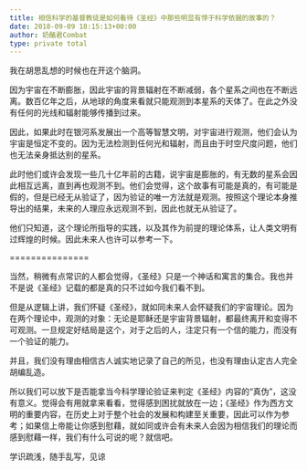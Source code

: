 ```yaml
---
title: 相信科学的基督教徒是如何看待《圣经》中那些明显有悖于科学依据的故事的？
date: 2018-09-09 18:15:13+00:00
author: 奶酪君Combat
type: private total
---
```

我在胡思乱想的时候也在开这个脑洞。

因为宇宙在不断膨胀，因此宇宙的背景辐射在不断减弱，各个星系之间也在不断远离。数百亿年之后，从地球的角度来看就只能观测到本星系的天体了。在此之外没有任何的光线和辐射能够传播到过来。

因此，如果此时在银河系发展出一个高等智慧文明，对宇宙进行观测，他们会认为宇宙是恒定不变的。因为无法检测到任何光和辐射，而且由于时空尺度问题，他们也无法亲身抵达别的星系。

此时他们或许会发现一些几十亿年前的古籍，说宇宙是膨胀的，有无数的星系会因此相互远离，直到再也观测不到。他们会觉得，这个故事有可能是真的，有可能是假的，但是已经无从验证了，因为验证的唯一方法就是观测。按照这个理论本身推导出的结果，未来的人理应永远观测不到，因此也就无从验证了。

他们只知道，这个理论所指导的实践，以及其作为前提的理论体系，让人类文明有过辉煌的时候。因此未来人也许可以参考一下。

===============

当然，稍微有点常识的人都会觉得，《圣经》只是一个神话和寓言的集合。我也并不是说《圣经》记载的都是真的只不过如今我们看不到。

但是从逻辑上讲，我们怀疑《圣经》，就如同未来人会怀疑我们的宇宙理论。因为在两个理论中，观测的对象：无论是耶稣还是宇宙背景辐射，都最终离开和变得不可观测。一旦规定好结局是这个，对于之后的人，注定只有一个信的能力，而没有一个验证的能力。

并且，我们没有理由相信古人诚实地记录了自己的所见，也没有理由认定古人完全胡编乱造。

所以我们可以放下是否能拿当今科学理论验证来判定《圣经》内容的“真伪”，这没有意义。觉得会有用就拿来看看，觉得感到困扰就放在一边；《圣经》作为西方文明的重要内容，在历史上对于整个社会的发展和构建至关重要，因此可以作为参考；如果信上帝能让你感到慰藉，就如同或许会有未来人会因为相信我们的理论而感到慰藉一样，我们有什么可说的呢？就信吧。

学识疏浅，随手乱写，见谅



